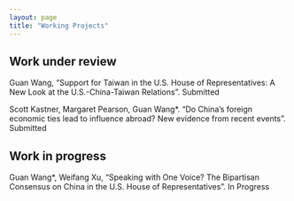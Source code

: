 ```yaml
---
layout: page
title: "Working Projects"
---
```


## Work under review

Guan Wang, “Support for Taiwan in the U.S. House of Representatives: A New Look at the U.S.-China-Taiwan Relations”. Submitted

Scott Kastner, Margaret Pearson, Guan Wang*. “Do China’s foreign economic ties lead to influence abroad? New evidence from recent events”. Submitted

## Work in progress

Guan Wang*, Weifang Xu, “Speaking with One Voice? The Bipartisan Consensus on China in the U.S. House of Representatives”. In Progress

